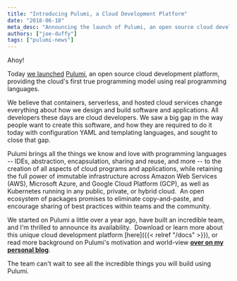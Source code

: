 ```yaml
---
title: "Introducing Pulumi, a Cloud Development Platform"
date: "2018-06-18"
meta_desc: "Announcing the launch of Pulumi, an open source cloud development platform, and the cloud's first true programming model using familiar programming languages."
authors: ["joe-duffy"]
tags: ["pulumi-news"]
---
```


Ahoy!

Today [we launched](https://info.pulumi.com/press-release/pulumi-launches-cloud-development-platform-to-help-teams-get-code-to-the-cloud-faster)
[Pulumi](/), an open source cloud development platform,
providing the cloud's first true programming model using real
programming languages.

We believe that containers, serverless, and hosted cloud services change
everything about how we design and build software and applications. All developers these
days are cloud developers. We saw a big gap in the way people want to
create this software, and how they are required to do it today with
configuration YAML and templating languages, and sought to close that
gap.

Pulumi brings all the things we know and love with programming languages
-- IDEs, abstraction, encapsulation, sharing and reuse, and more -- to
the creation of all aspects of cloud programs and applications, while retaining the full
power of immutable infrastructure across Amazon Web Services (AWS),
Microsoft Azure, and Google Cloud Platform (GCP), as well as Kubernetes
running in any public, private, or hybrid cloud.  An open ecosystem of
packages promises to eliminate copy-and-paste, and encourage sharing of
best practices within teams and the community.

We started on Pulumi a little over a year ago, have built an incredible
team, and I'm thrilled to announce its availability.  Download or learn
more about this unique cloud development platform [here]({{< relref "/docs" >}}), or read more background on Pulumi's
motivation and world-view **[over on my personal blog](https://joeduffyblog.com/2018/06/18/hello-pulumi)**.

The team can't wait to see all the incredible things you will build
using Pulumi.
